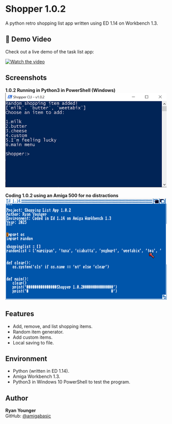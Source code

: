 # Shopper 1.0.2

A python retro shopping list app written using ED 1.14 on Workbench 1.3.

## 🎥 Demo Video

Check out a live demo of the task list app:

[![Watch the video](https://img.youtube.com/vi/wTLIQO6C0bA/0.jpg)](https://www.youtube.com/watch?v=wTLIQO6C0bA)


## Screenshots

**1.0.2 Running in Python3 in PowerShell (Windows)**  
![PowerShell](https://github.com/amigabasic/shopper/blob/main/shopper_powershell.png?raw=true)

**Coding 1.0.2 using an Amiga 500 for no distractions**  
![Workbench ED](https://github.com/amigabasic/shopper/blob/main/shopper_ed_workbench.png?raw=true)

## Features

- Add, remove, and list shopping items.
- Random item generator.
- Add custom items.
- Local saving to file.

## Environment

- Python (written in ED 1.14).
- Amiga Workbench 1.3.
- Python3 in Windows 10 PowerShell to test the program.

## Author

**Ryan Younger**  
GitHub: [@amigabasic](https://github.com/amigabasic)
